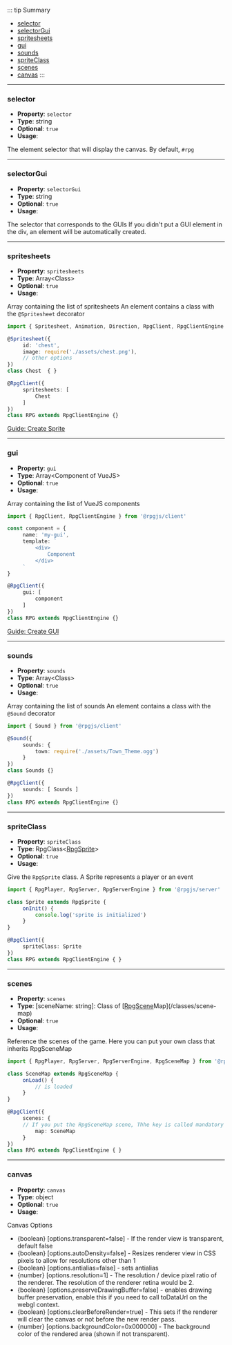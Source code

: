 ::: tip Summary
- [selector](#selector)
- [selectorGui](#selectorgui)
- [spritesheets](#spritesheets)
- [gui](#gui)
- [sounds](#sounds)
- [spriteClass](#spriteclass)
- [scenes](#scenes)
- [canvas](#canvas)
:::
---
### selector
- **Property**: `selector`
- **Type**: string
- **Optional**: `true` 
- **Usage**:

 
The element selector that will display the canvas. By default, `#rpg`


---
### selectorGui
- **Property**: `selectorGui`
- **Type**: string
- **Optional**: `true` 
- **Usage**:

 
The selector that corresponds to the GUIs
If you didn't put a GUI element in the div, an element will be automatically created.


---
### spritesheets
- **Property**: `spritesheets`
- **Type**: Array&lt;Class&gt;
- **Optional**: `true` 
- **Usage**:

 
Array containing the list of spritesheets
An element contains a class with the `@Spritesheet` decorator

```ts
import { Spritesheet, Animation, Direction, RpgClient, RpgClientEngine } from '@rpgjs/client'

@Spritesheet({
     id: 'chest',
     image: require('./assets/chest.png'),
     // other options
})
class Chest  { }

@RpgClient({
     spritesheets: [
         Chest
     ]
})
class RPG extends RpgClientEngine {}
```

[Guide: Create Sprite](/guide/create-sprite.html)


---
### gui
- **Property**: `gui`
- **Type**: Array&lt;Component of VueJS&gt;
- **Optional**: `true` 
- **Usage**:

 
Array containing the list of VueJS components

```ts
import { RpgClient, RpgClientEngine } from '@rpgjs/client'

const component = {
     name: 'my-gui',
     template: `
         <div>
             Component
         </div>
     `
}

@RpgClient({
     gui: [
         component
     ]
})
class RPG extends RpgClientEngine {}
```

[Guide: Create GUI](/guide/create-gui.html)


---
### sounds
- **Property**: `sounds`
- **Type**: Array&lt;Class&gt;
- **Optional**: `true` 
- **Usage**:

 
Array containing the list of sounds
An element contains a class with the `@Sound` decorator

```ts
import { Sound } from '@rpgjs/client'

@Sound({
     sounds: {
         town: require('./assets/Town_Theme.ogg')
     }
})
class Sounds {}

@RpgClient({
     sounds: [ Sounds ]
})
class RPG extends RpgClientEngine {}
```


---
### spriteClass
- **Property**: `spriteClass`
- **Type**: RpgClass&lt;[RpgSprite](/classes/sprite)&gt;
- **Optional**: `true` 
- **Usage**:

 
Give the `RpgSprite` class. A Sprite represents a player or an event

```ts
import { RpgPlayer, RpgServer, RpgServerEngine } from '@rpgjs/server'

class Sprite extends RpgSprite {
     onInit() {
         console.log('sprite is initialized')
     }
}

@RpgClient({
     spriteClass: Sprite
})
class RPG extends RpgClientEngine { } 
``` 


---
### scenes
- **Property**: `scenes`
- **Type**:  [sceneName: string]: Class of [[RpgScene](/classes/scene-map)Map](/classes/scene-map) 
- **Optional**: `true` 
- **Usage**:

 
Reference the scenes of the game. Here you can put your own class that inherits RpgSceneMap

```ts
import { RpgPlayer, RpgServer, RpgServerEngine, RpgSceneMap } from '@rpgjs/server'

class SceneMap extends RpgSceneMap {
     onLoad() {
         // is loaded
     }
}

@RpgClient({
     scenes: {
     // If you put the RpgSceneMap scene, Thhe key is called mandatory `map`
         map: SceneMap
     }
})
class RPG extends RpgClientEngine { } 
``` 


---
### canvas
- **Property**: `canvas`
- **Type**: object
- **Optional**: `true` 
- **Usage**:

 
Canvas Options

* {boolean} [options.transparent=false] - If the render view is transparent, default false
* {boolean} [options.autoDensity=false] - Resizes renderer view in CSS pixels to allow for
  resolutions other than 1
* {boolean} [options.antialias=false] - sets antialias
* {number} [options.resolution=1] - The resolution / device pixel ratio of the renderer. The
 resolution of the renderer retina would be 2.
* {boolean} [options.preserveDrawingBuffer=false] - enables drawing buffer preservation,
 enable this if you need to call toDataUrl on the webgl context.
* {boolean} [options.clearBeforeRender=true] - This sets if the renderer will clear the canvas or
     not before the new render pass.
* {number} [options.backgroundColor=0x000000] - The background color of the rendered area
 (shown if not transparent).

